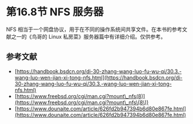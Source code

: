 # 第16.8节 NFS 服务器

NFS 相当于一个网盘协议，用于在不同的操作系统间共享文件。在本书的参考文献之一的《鸟哥的 Linux 私房菜》服务器篇中有详细介绍。仅供参考。

## 参考文献

* [https://handbook.bsdcn.org/di-30-zhang-wang-luo-fu-wu-qi/30.3.-wang-luo-wen-jian-xi-tong-nfs.html](https://handbook.bsdcn.org/di-30-zhang-wang-luo-fu-wu-qi/30.3.-wang-luo-wen-jian-xi-tong-nfs.html)
* [https://www.freebsd.org/cgi/man.cgi?mount\_nfs(8)](https://www.freebsd.org/cgi/man.cgi?mount\_nfs\(8\))
* [https://www.dounaite.com/article/626fd2b947394b6d80e867fe.html](https://www.dounaite.com/article/626fd2b947394b6d80e867fe.html)
